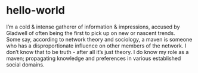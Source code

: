 # hello-world

I’m a cold & intense gatherer of information & impressions,
accused by Gladwell of often being the first to pick up on new or nascent trends.  
Some say, according to network theory and sociology, a maven is someone who has a disproportionate influence on other members of the
network.
I don’t know that to be truth - after all it’s just theory.
I do know my role as a maven;  propagating knowledge and preferences in various established social domains. 
